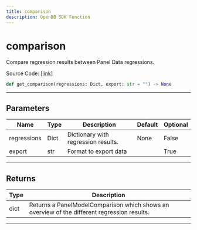 ```yaml
---
title: comparison
description: OpenBB SDK Function
---
```


# comparison

Compare regression results between Panel Data regressions.

Source Code: [[link](https://github.com/OpenBB-finance/OpenBBTerminal/tree/main/openbb_terminal/econometrics/regression_model.py#L447)]

```python
def get_comparison(regressions: Dict, export: str = "") -> None
```
---
## Parameters

| Name | Type | Description | Default | Optional |
| ---- | ---- | ----------- | ------- | -------- |
| regressions | Dict | Dictionary with regression results. | None | False |
| export | str | Format to export data |  | True |

---
## Returns

| Type | Description |
| ---- | ----------- |
| dict | Returns a PanelModelComparison which shows an overview of the different regression results. |

---
